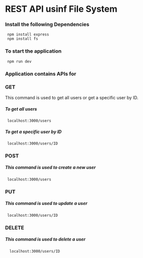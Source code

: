 # REST API usinf File System

### Install the following Dependencies
     npm install express
     npm install fs

### To start the application
     npm run dev

### Application contains APIs for

###  GET 
This command is used to get all users or get a specific user by ID.
##### To get all users 
     localhost:3000/users
##### To get a specific user by ID
     localhost:3000/users/ID
     
### POST 
##### This command is used to create a new user
     localhost:3000/users
    
### PUT
##### This command is used to update a user
     localhost:3000/users/ID
   
### DELETE
##### This command is used to delete a user
      localhost:3000/users/ID
